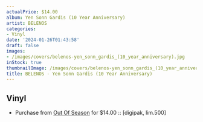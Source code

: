 ```yaml
---
actualPrice: $14.00
album: Yen Sonn Gardis (10 Year Anniversary)
artist: BELENOS
categories:
- Vinyl
date: '2024-01-26T01:43:58'
draft: false
images:
- /images/covers/belenos-yen_sonn_gardis_(10_year_anniversary).jpg
inStock: true
thumbnailImage: /images/covers/belenos-yen_sonn_gardis_(10_year_anniversary)-thumb.jpg
title: BELENOS - Yen Sonn Gardis (10 Year Anniversary)
---
```


## Vinyl
* Purchase from [Out Of Season](https://www.outofseasonlabel.com/products/belenos-yen-sonn-gardis-10-year-anniversary-cd-digipak-lim500) for $14.00 :: [digipak, lim.500]
